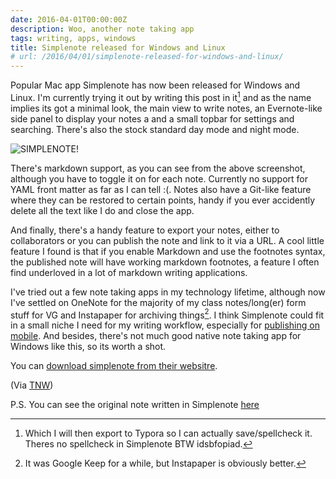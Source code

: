 ```yaml
---
date: 2016-04-01T00:00:00Z
description: Woo, another note taking app
tags: writing, apps, windows
title: Simplenote released for Windows and Linux
# url: /2016/04/01/simplenote-released-for-windows-and-linux/
---
```


Popular Mac app Simplenote has now been released for Windows and Linux. I'm currently trying it out by writing this post in it[^1] and as the name implies its got a minimal look, the main view to write notes, an Evernote-like side panel to display your notes a and a small topbar for settings and searching. There's also the stock standard day mode and night mode. 

![SIMPLENOTE!](/images/simplenote.png)

There's markdown support, as you can see from the above screenshot, although you have to toggle it on for each note. Currently no support for YAML front matter as far as I can tell :(. Notes also have a Git-like feature where they can be restored to certain points, handy if you ever accidently delete all the text like I do and close the app.

And finally, there's a handy feature to export your notes, either to collaborators or you can publish the note and link to it via a URL.  A cool little feature I found is that if you enable Markdown and use the footnotes syntax, the published note will have working markdown footnotes, a feature I often find underloved in a lot of markdown writing applications.

I've tried out a few note taking apps in my technology lifetime, although now I've settled on OneNote for the majority of my class notes/long(er) form stuff for VG and Instapaper for archiving things[^2]. I think Simplenote could fit in a small niche I need for my writing workflow, especially for [publishing on mobile](/2016/02/heroku-middleman/).  And besides, there's not much good native note taking app for Windows like this, so its worth a shot.

You can [download simplenote from their websitre](http://simplenote.com/).

(Via [TNW](http://thenextweb.com/apps/2016/03/31/simplenote-brings-free-markdown-friendly-text-editor-windows-linux/))



P.S. You can see the original note written in Simplenote [here](http://simp.ly/p/624hY7)

[^1]: Which I will then export to Typora so I can actually save/spellcheck it. Theres no spellcheck in Simplenote BTW idsbfopiad.
[^2]: It was Google Keep for a while, but Instapaper is obviously better.

